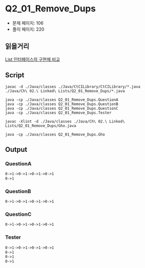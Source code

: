 # Q2_01_Remove_Dups

- 문제 페이지: 106
- 풀이 페이지: 220

## 읽을거리

[List 인터페이스의 구현체 비교](https://blog.naver.com/PostView.nhn?blogId=heartflow89&logNo=220991199432&redirect=Dlog&widgetTypeCall=true&directAccess=false)

## Script

```script
javac -d ./Java/classes ./Java/CtCILibrary/CtCILibrary/*.java ./Java/Ch\ 02.\ Linked\ Lists/Q2_01_Remove_Dups/*.java

java -cp ./Java/classes Q2_01_Remove_Dups.QuestionA
java -cp ./Java/classes Q2_01_Remove_Dups.QuestionB
java -cp ./Java/classes Q2_01_Remove_Dups.QuestionC
java -cp ./Java/classes Q2_01_Remove_Dups.Tester

javac -Xlint -d ./Java/classes ./Java/Ch\ 02.\ Linked\ Lists/Q2_01_Remove_Dups/Gho.java

java -cp ./Java/classes Q2_01_Remove_Dups.Gho
```

## Output

### QuestionA

```txt
0->1->0->1->0->1->0->1
0->1
```

### QuestionB

```txt
0->1->0->1->0->1->0->1
```

### QuestionC

```txt
0->1->0->1->0->1->0->1
```

### Tester

```txt
0->1->0->1->0->1->0->1
0->1
0->1
0->1
```
